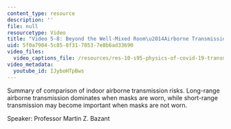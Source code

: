 ```yaml
---
content_type: resource
description: ''
file: null
resourcetype: Video
title: "Video 5-8: Beyond the Well-Mixed Room\u2014Airborne Transmission Indoors"
uid: 5f0a7904-5c85-8f31-7053-7e8b6ad33690
video_files:
  video_captions_file: /resources/res-10-s95-physics-of-covid-19-transmission-fall-2020/lecture-videos/video-5-8-beyond-the-well-mixed-room2014airborne-transmission-indoors/IJyboHTpBws.vtt
video_metadata:
  youtube_id: IJyboHTpBws
---
```


Summary of comparison of indoor airborne transmission risks. Long-range airborne transmission dominates when masks are worn, while short-range transmission may become important when masks are not worn.

Speaker: Professor Martin Z. Bazant